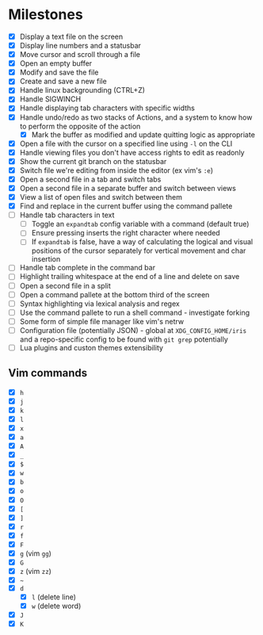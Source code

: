 # Milestones

* [x] Display a text file on the screen
* [x] Display line numbers and a statusbar
* [x] Move cursor and scroll through a file
* [x] Open an empty buffer
* [x] Modify and save the file
* [x] Create and save a new file
* [x] Handle linux backgrounding (CTRL+Z)
* [x] Handle SIGWINCH
* [x] Handle displaying tab characters with specific widths
* [x] Handle undo/redo as two stacks of Actions, and a system to know how
    to perform the opposite of the action
    * [x] Mark the buffer as modified and update quitting logic as appropriate
* [x] Open a file with the cursor on a specified line using `-l` on the CLI
* [x] Handle viewing files you don't have access rights to edit as readonly
* [x] Show the current git branch on the statusbar
* [x] Switch file we're editing from inside the editor (ex vim's `:e`)
* [x] Open a second file in a tab and switch tabs
* [x] Open a second file in a separate buffer and switch between views
* [x] View a list of open files and switch between them
* [x] Find and replace in the current buffer using the command pallete
* [ ] Handle tab characters in text
    * [ ] Toggle an `expandtab` config variable with a command (default true)
    * [ ] Ensure pressing <TAB> inserts the right character where needed
    * [ ] If `expandtab` is false, have a way of calculating the logical
    and visual positions of the cursor separately for vertical movement and
    char insertion
* [ ] Handle tab complete in the command bar
* [ ] Highlight trailing whitespace at the end of a line and delete on save
* [ ] Open a second file in a split
* [ ] Open a command pallete at the bottom third of the screen
* [ ] Syntax highlighting via lexical analysis and regex
* [ ] Use the command pallete to run a shell command - investigate forking
* [ ] Some form of simple file manager like vim's netrw
* [ ] Configuration file (potentially JSON) - global at `XDG_CONFIG_HOME/iris`
    and a repo-specific config to be found with `git grep` potentially
* [ ] Lua plugins and custon themes extensibility

## Vim commands

* [x] `h`
* [x] `j`
* [x] `k`
* [x] `l`
* [x] `x`
* [x] `a`
* [x] `A`
* [x] `_`
* [x] `$`
* [x] `w`
* [x] `b`
* [x] `o`
* [x] `O`
* [x] `[`
* [x] `]`
* [x] `r`
* [x] `f`
* [x] `F`
* [x] `g` (vim `gg`)
* [x] `G`
* [x] `z` (vim `zz`)
* [x] `~`
* [x] `d`
    * [x] `l` (delete line)
    * [x] `w` (delete word)
* [x] `J`
* [x] `K`
